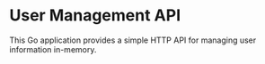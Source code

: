 # User Management API

This Go application provides a simple HTTP API for managing user information in-memory.

